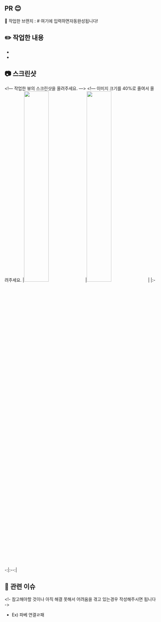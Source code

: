 ##  PR 😊

🥚 작업한 브랜치 : # 여기에 입력하면자동완성됩니다!

## ✏️ 작업한 내용
-
-


## 📷 스크린샷
<!— 작업한 뷰의 스크린샷을 올려주세요. —>
<!— 이미지 크기를 40%로 줄여서 올려주세요.
|<img src = "url" width = 40%>|<img src = "url2" width = 40%>|
|:--:|:--:|
## 📮 관련 이슈
<!- 참고해야할 것이나 아직 해결 못해서 어려움을 겪고 있는경우 작성해주시면 됩니다 ->
- Ex) 파베 연결ㄹ패
